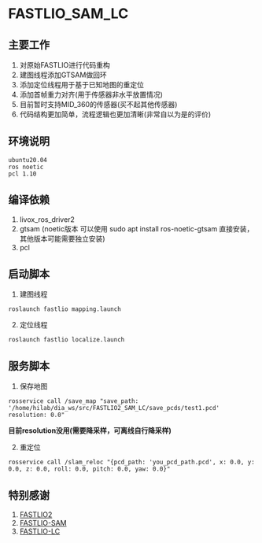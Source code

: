 # FASTLIO_SAM_LC

## 主要工作
1. 对原始FASTLIO进行代码重构 
2. 建图线程添加GTSAM做回环
3. 添加定位线程用于基于已知地图的重定位
4. 添加首帧重力对齐(用于传感器非水平放置情况)
5. 目前暂时支持MID_360的传感器(买不起其他传感器)
6. 代码结构更加简单，流程逻辑也更加清晰(非常自以为是的评价)

## 环境说明
```text
ubuntu20.04
ros noetic
pcl 1.10
```

## 编译依赖
1. livox_ros_driver2
2. gtsam (noetic版本 可以使用 sudo apt install ros-noetic-gtsam 直接安装，其他版本可能需要独立安装)
3. pcl

## 启动脚本
1. 建图线程
```shell
roslaunch fastlio mapping.launch
```
2. 定位线程
```shell
roslaunch fastlio localize.launch
```

## 服务脚本
1. 保存地图
```shell
rosservice call /save_map "save_path: '/home/hilab/dia_ws/src/FASTLIO2_SAM_LC/save_pcds/test1.pcd'
resolution: 0.0"
```
**目前resolution没用(需要降采样，可离线自行降采样)**

2. 重定位
```shell
rosservice call /slam_reloc "{pcd_path: 'you_pcd_path.pcd', x: 0.0, y: 0.0, z: 0.0, roll: 0.0, pitch: 0.0, yaw: 0.0}" 
```

## 特别感谢
1. [FASTLIO2](https://github.com/hku-mars/FAST_LIO)
2. [FASTLIO-SAM](https://github.com/kahowang/FAST_LIO_SAM)
3. [FASTLIO-LC](https://github.com/HViktorTsoi/FAST_LIO_LOCALIZATION)
